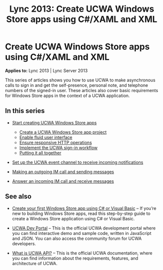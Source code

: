 ﻿---
title: 'Lync 2013: Create UCWA Windows Store apps using C#/XAML and XML'
TOCTitle: 'Lync 2013: Create UCWA Windows Store apps using C#/XAML and XML'
ms:assetid: c71784f0-c7ba-4b78-90a9-d2a3ff1a9363
ms:mtpsurl: https://msdn.microsoft.com/en-us/library/Dn551186(v=office.15)
ms:contentKeyID: 60829943
ms.date: 07/25/2014
mtps_version: v=office.15
description: Learn how to create a UCWA Windows Store app in C#/XAML and XML.
---

# Create UCWA Windows Store apps using C\#/XAML and XML

**Applies to:** Lync 2013 | Lync Server 2013

This series of articles shows you how to use UCWA to make asynchronous calls to sign in and get the self-presence, personal note, and telephone numbers of the signed-in user. These articles also cover basic requirements for Windows Store apps in the context of a UCWA application.

## In this series

- [Start creating UCWA Windows Store apps](start-creating-ucwa-windows-store-apps.md)
    
    - [Create a UCWA Windows Store app project](create-a-ucwa-windows-store-app-project.md)
    - [Enable fluid user interface](enable-fluid-user-interface.md) 
    - [Ensure responsive HTTP operations](ensure-responsive-http-operations.md)   
    - [Implement the UCWA sign-in workflow](implement-the-ucwa-sign-in-workflow.md)
    - [Putting it all together](putting-it-all-together.md)

- [Set up the UCWA event channel to receive incoming notifications](set-up-the-ucwa-event-channel-to-receive-incoming-notifications.md)
- [Making an outgoing IM call and sending messages](making-an-outgoing-im-call-and-sending-messages.md)
- [Answer an incoming IM call and receive messages](answer-an-incoming-im-call-and-receive-messages.md)

## See also

- [Create your first Windows Store app using C\# or Visual Basic](http://msdn.microsoft.com/en-us/library/windows/apps/hh974581.aspx) &ndash; If you’re new to building Windows Store apps, read this step-by-step guide to create a Windows Store application using C\# or Visual Basic.

- [UCWA Dev Portal](http://ucwa.skype.com/) &ndash; This is the official UCWA development portal where you can find interactive demo and sample code, written in JavaScript and JSON. You can also access the community forum for UCWA developers.

- [What is UCWA API?](http://ucwa.skype.com/documentation/what-is-lync-ucwa-api) &ndash; This is the official UCWA documentation, where you can find information about the requirements, features, and architecture of UCWA.

